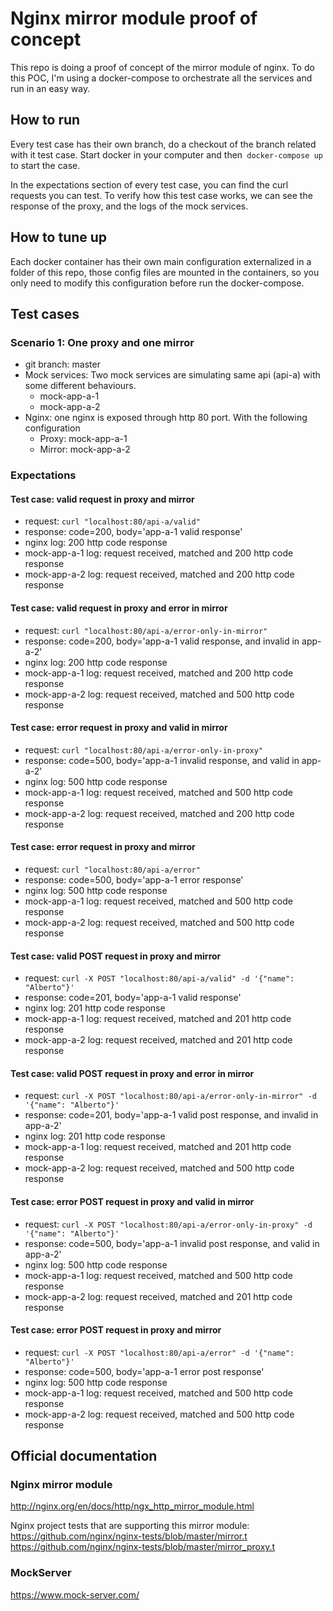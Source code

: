 # Nginx mirror module proof of concept

This repo is doing a proof of concept of the mirror module of nginx.
To do this POC, I'm using a docker-compose to orchestrate all the services and run in an easy way.

## How to run

Every test case has their own branch, do a checkout of the branch related with it test case.
Start docker in your computer and then``` docker-compose up``` to start the case.

In the expectations section of every test case, you can find the curl requests you can test.
To verify how this test case works, we can see the response of the proxy, and the logs of the mock services.

## How to tune up

Each docker container has their own main configuration externalized in a folder of this repo, those config files are mounted in the containers, so you only need to modify this configuration before run the docker-compose.

## Test cases
### Scenario 1: One proxy and one mirror
- git branch: master
- Mock services: Two mock services are simulating same api (api-a) with some different behaviours.
  - mock-app-a-1
  - mock-app-a-2
- Nginx: one nginx is exposed through http 80 port. With the following configuration
    - Proxy: mock-app-a-1
    - Mirror: mock-app-a-2
  
### Expectations

#### Test case: valid request in proxy and mirror
- request: `curl "localhost:80/api-a/valid"`
- response: code=200, body='app-a-1 valid response'
- nginx log: 200 http code response
- mock-app-a-1 log: request received, matched and 200 http code response
- mock-app-a-2 log: request received, matched and 200 http code response

#### Test case: valid request in proxy and error in mirror
- request: `curl "localhost:80/api-a/error-only-in-mirror"`
- response: code=200, body='app-a-1 valid response, and invalid in app-a-2'
- nginx log: 200 http code response
- mock-app-a-1 log: request received, matched and 200 http code response
- mock-app-a-2 log: request received, matched and 500 http code response

#### Test case: error request in proxy and valid in mirror
- request: `curl "localhost:80/api-a/error-only-in-proxy"`
- response: code=500, body='app-a-1 invalid response, and valid in app-a-2'
- nginx log: 500 http code response
- mock-app-a-1 log: request received, matched and 500 http code response
- mock-app-a-2 log: request received, matched and 200 http code response

#### Test case: error request in proxy and mirror
- request: `curl "localhost:80/api-a/error"`
- response: code=500, body='app-a-1 error response'
- nginx log: 500 http code response
- mock-app-a-1 log: request received, matched and 500 http code response
- mock-app-a-2 log: request received, matched and 500 http code response

#### Test case: valid POST request in proxy and mirror
- request: `curl -X POST "localhost:80/api-a/valid" -d '{"name": "Alberto"}'`
- response: code=201, body='app-a-1 valid response'
- nginx log: 201 http code response
- mock-app-a-1 log: request received, matched and 201 http code response
- mock-app-a-2 log: request received, matched and 201 http code response

#### Test case: valid POST request in proxy and error in mirror
- request: `curl -X POST "localhost:80/api-a/error-only-in-mirror" -d '{"name": "Alberto"}'`
- response: code=201, body='app-a-1 valid post response, and invalid in app-a-2'
- nginx log: 201 http code response
- mock-app-a-1 log: request received, matched and 201 http code response
- mock-app-a-2 log: request received, matched and 500 http code response

#### Test case: error POST request in proxy and valid in mirror
- request: `curl -X POST "localhost:80/api-a/error-only-in-proxy" -d '{"name": "Alberto"}'`
- response: code=500, body='app-a-1 invalid post response, and valid in app-a-2'
- nginx log: 500 http code response
- mock-app-a-1 log: request received, matched and 500 http code response
- mock-app-a-2 log: request received, matched and 201 http code response

#### Test case: error POST request in proxy and mirror
- request: `curl -X POST "localhost:80/api-a/error" -d '{"name": "Alberto"}'`
- response: code=500, body='app-a-1 error post response'
- nginx log: 500 http code response
- mock-app-a-1 log: request received, matched and 500 http code response
- mock-app-a-2 log: request received, matched and 500 http code response


## Official documentation
### Nginx mirror module
http://nginx.org/en/docs/http/ngx_http_mirror_module.html

Nginx project tests that are supporting this mirror module:
https://github.com/nginx/nginx-tests/blob/master/mirror.t
https://github.com/nginx/nginx-tests/blob/master/mirror_proxy.t

### MockServer
https://www.mock-server.com/